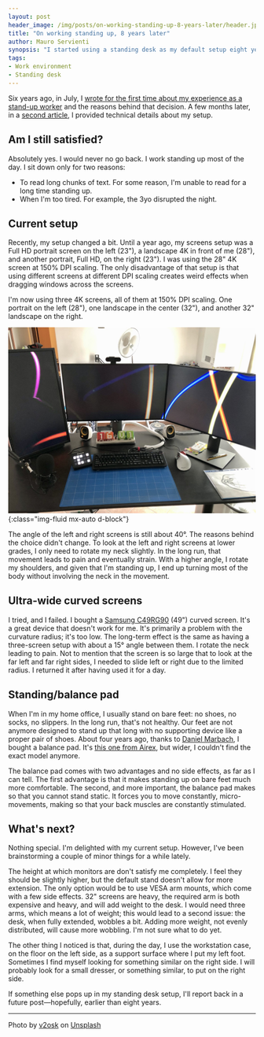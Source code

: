 ```yaml
---
layout: post
header_image: /img/posts/on-working-standing-up-8-years-later/header.jpg
title: "On working standing up, 8 years later"
author: Mauro Servienti
synopsis: "I started using a standing desk as my default setup eight years ago. It's time for a retrospective, to share some learnings, and to see what options the future reserves."
tags:
- Work environment
- Standing desk
---
```


Six years ago, in July, I [wrote for the first time about my experience as a stand-up worker](https://milestone.topics.it/2015/07/01/on-working-standing-up.html) and the reasons behind that decision. A few months later, in a [second article](https://milestone.topics.it/2015/12/08/on-working-standing-up-take-2.html), I provided technical details about my setup.

## Am I still satisfied?

Absolutely yes. I would never no go back. I work standing up most of the day. I sit down only for two reasons:

- To read long chunks of text. For some reason, I'm unable to read for a long time standing up.
- When I'm too tired. For example, the 3yo disrupted the night.

## Current setup

Recently, my setup changed a bit. Until a year ago, my screens setup was a Full HD portrait screen on the left (23"), a landscape 4K in front of me (28"), and another portrait, Full HD, on the right (23"). I was using the 28" 4K screen at 150% DPI scaling. The only disadvantage of that setup is that using different screens at different DPI scaling creates weird effects when dragging windows across the screens.

I'm now using three 4K screens, all of them at 150% DPI scaling. One portrait on the left (28"), one landscape in the center (32"), and another 32" landscape on the right.

![my desk](/img/posts/on-working-standing-up-8-years-later/desk.jpg){:class="img-fluid mx-auto d-block"}

The angle of the left and right screens is still about 40°. The reasons behind the choice didn't change. To look at the left and right screens at lower grades, I only need to rotate my neck slightly. In the long run, that movement leads to pain and eventually strain. With a higher angle, I rotate my shoulders, and given that I'm standing up, I end up turning most of the body without involving the neck in the movement.

## Ultra-wide curved screens 

I tried, and I failed. I bought a [Samsung C49RG90](https://displaysolutions.samsung.com/monitor/detail/1421/C49RG90) (49") curved screen. It's a great device that doesn't work for me. It's primarily a problem with the curvature radius; it's too low. The long-term effect is the same as having a three-screen setup with about a 15° angle between them. I rotate the neck leading to pain. Not to mention that the screen is so large that to look at the far left and far right sides, I needed to slide left or right due to the limited radius. I returned it after having used it for a day.

## Standing/balance pad

When I'm in my home office, I usually stand on bare feet: no shoes, no socks, no slippers. In the long run, that's not healthy. Our feet are not anymore designed to stand up that long with no supporting device like a proper pair of shoes. About four years ago, thanks to [Daniel Marbach](https://twitter.com/danielmarbach), I bought a balance pad. It's [this one from Airex](https://shop.my-airex.com/Balance-pad-Cloud/207762.1), but wider, I couldn't find the exact model anymore.

The balance pad comes with two advantages and no side effects, as far as I can tell. The first advantage is that it makes standing up on bare feet much more comfortable. The second, and more important, the balance pad makes so that you cannot stand static. It forces you to move constantly, micro-movements, making so that your back muscles are constantly stimulated.

## What's next?

Nothing special. I'm delighted with my current setup. However, I've been brainstorming a couple of minor things for a while lately.

The height at which monitors are don't satisfy me completely. I feel they should be slightly higher, but the default stand doesn't allow for more extension. The only option would be to use VESA arm mounts, which come with a few side effects. 32" screens are heavy, the required arm is both expensive and heavy, and will add weight to the desk. I would need three arms, which means a lot of weight; this would lead to a second issue: the desk, when fully extended, wobbles a bit. Adding more weight, not evenly distributed, will cause more wobbling. I'm not sure what to do yet.

The other thing I noticed is that, during the day, I use the workstation case, on the floor on the left side, as a support surface where I put my left foot. Sometimes I find myself looking for something similar on the right side. I will probably look for a small dresser, or something similar, to put on the right side.

If something else pops up in my standing desk setup, I'll report back in a future post—hopefully, earlier than eight years.

---

Photo by <a href="https://unsplash.com/@v2osk?utm_source=unsplash&utm_medium=referral&utm_content=creditCopyText">v2osk</a> on <a href="https://unsplash.com/s/photos/standing-desk?utm_source=unsplash&utm_medium=referral&utm_content=creditCopyText">Unsplash</a>
